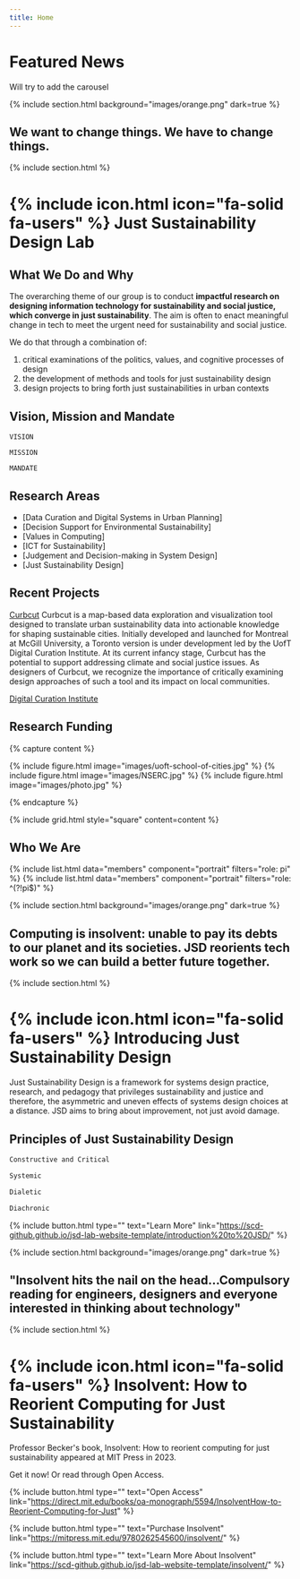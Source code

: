 ```yaml
---
title: Home
---
```


# Featured News

Will try to add the carousel 

{% include section.html background="images/orange.png" dark=true %}

## We want to change things. We have to change things.

{% include section.html %}

# {% include icon.html icon="fa-solid fa-users" %} Just Sustainability Design Lab 

## What We Do and Why

The overarching theme of our group is to conduct  **impactful research on designing information technology for sustainability and social justice, which converge in just sustainability**. The aim is often to enact meaningful change in tech to meet the urgent need for sustainability and social justice. 

We do that through a combination of:
1. critical examinations of the politics, values, and cognitive processes of design
2. the development of methods and tools for just sustainability design 
3. design projects to bring forth just sustainabilities in urban contexts



## Vision, Mission and Mandate

```
VISION
```

```
MISSION
```

```
MANDATE
```


## Research Areas

- [Data Curation and Digital Systems in Urban Planning]
- [Decision Support for Environmental Sustainability]
- [Values in Computing]
- [ICT for Sustainability]
- [Judgement and Decision-making in System Design]
- [Just Sustainability Design]


## Recent Projects
[Curbcut](https://toronto.curbcut.ca/)
Curbcut is a map-based data exploration and visualization tool designed to translate urban sustainability data into actionable knowledge for shaping sustainable cities. Initially developed and launched for Montreal at McGill University, a Toronto version is under development led by the UofT Digital Curation Institute. At its current infancy stage, Curbcut has the potential to support addressing climate and social justice issues. As designers of Curbcut, we recognize the importance of critically examining design approaches of such a tool and its impact on local communities.

[Digital Curation Institute](https://dci.ischool.utoronto.ca/)

## Research Funding

{% capture content %}

{% include figure.html image="images/uoft-school-of-cities.jpg" %}
{% include figure.html image="images/NSERC.jpg" %}
{% include figure.html image="images/photo.jpg" %}

{% endcapture %}

{% include grid.html style="square" content=content %}

## Who We Are

{% include list.html data="members" component="portrait" filters="role: pi" %}
{% include list.html data="members" component="portrait" filters="role: ^(?!pi$)" %}

{% include section.html background="images/orange.png" dark=true %}

## Computing is insolvent: unable to pay its debts to our planet and its societies. JSD reorients tech work so we can build a better future together.

{% include section.html %}

# {% include icon.html icon="fa-solid fa-users" %} Introducing Just Sustainability Design

Just Sustainability Design is a framework for systems design practice, research, and pedagogy that privileges sustainability and justice and therefore, the asymmetric and uneven effects of systems design choices at a distance. JSD aims to bring about improvement, not just avoid damage. 

## Principles of Just Sustainability Design

```sh
Constructive and Critical
```
```sh
Systemic
```
```sh
Dialetic
```
```sh
Diachronic
```

{%
  include button.html
  type=""
  text="Learn More"
  link="https://scd-github.github.io/jsd-lab-website-template/introduction%20to%20JSD/"
%}

{% include section.html background="images/orange.png" dark=true %}

## "Insolvent hits the nail on the head...Compulsory reading for engineers, designers and everyone interested in thinking about technology"

{% include section.html %}

# {% include icon.html icon="fa-solid fa-users" %} Insolvent: How to Reorient Computing for Just Sustainability


Professor Becker's book, Insolvent: How to reorient computing for just sustainability appeared at MIT Press in 2023. 

Get it now! Or read through Open Access.


{%
  include button.html
  type=""
  text="Open Access"
  link="https://direct.mit.edu/books/oa-monograph/5594/InsolventHow-to-Reorient-Computing-for-Just"
%}

{%
  include button.html
  type=""
  text="Purchase Insolvent"
  link="https://mitpress.mit.edu/9780262545600/insolvent/"
%}

{%
  include button.html
  type=""
  text="Learn More About Insolvent"
  link="https://scd-github.github.io/jsd-lab-website-template/insolvent/"
%}
